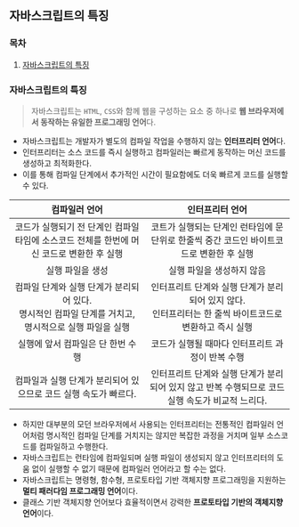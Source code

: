 ## 자바스크립트의 특징

### 목차

1. [자바스크립트의 특징](#자바스크립트의-특징-1)


### 자바스크립트의 특징

> 자바스크립트는 `HTML`, `CSS`와 함께 웹을 구성하는 요소 중 하나로 **웹 브라우저에서 동작하는 유일한 프로그래밍 언어**다.

- 자바스크립트는 개발자가 별도의 컴파일 작업을 수행하지 않는 **인터프리터 언어**다.
- 인터프리터는 소스 코드를 즉시 실행하고 컴파일러는 빠르게 동작하는 머신 코드를 생성하고 최적화한다.
- 이를 통해 컴파일 단계에서 추가적인 시간이 필요함에도 더욱 빠르게 코드를 실행할 수 있다.

|                            컴파일러 언어                            |                            인터프리터 언어                            |
|:-------------------------------------------------------------:|:--------------------------------------------------------------:|
|      코드가 실행되기 전 단계인 컴파일 타임에 소스코드 전체를 한번에 머신 코드로 변환한 후 실행      |       코트가 실행되는 단계인 런타임에 문 단위로 한줄씩 중간 코드인 바이트코드로 변환한 후 실행       |
|                           실행 파일을 생성                           |                         실행 파일을 생성하지 않음                         |
| 컴파일 단계와 실행 단계가 분리되어 있다.<br/>명시적인 컴파일 단계를 거치고, 명시적으로 실행 파일을 실행 | 인터프리트 단계와 실행 단계가 분리되어 있지 않다.<br/>인터프리터는 한 줄씩 바이트코드로 변환하고 즉시 실행 |
|                      실행에 앞서 컴파일은 단 한번 수행                      |                  코드가 실행될 때마다 인터프리트 과정이 반복 수행                   |
|             컴파일과 실행 단계가 분리되어 있으므로 코드 실행 속도가 빠르다. |    인터프리트 단계와 실행 단계가 분리되어 있지 않고 반복 수행되므로 코드 실행 속도가 비교적 느리다.|

- 하지만 대부분의 모던 브라우저에서 사용되는 인터프리터는 전통적인 컴파일러 언어처럼 명시적인 컴파일 단계를 거치지는 않지만 복잡한 과정을 거치며 일부 소스코드를 컴파일하고 수행한다.
- 자바스크립트는 런타임에 컴파일되며 실행 파일이 생성되지 않고 인터프리터의 도움 없이 실행할 수 없기 때문에 컴파일러 언어라고 할 수는 없다.
- 자바스크립트는 명령형, 함수형, 프로토타입 기반 객체지향 프로그래밍을 지원하는 **멀티 패러다임 프로그래밍 언어**이다.
- 클래스 기반 객체지향 언어보다 효율적이면서 강력한 **프로토타입 기반의 객체지향 언어**이다.
